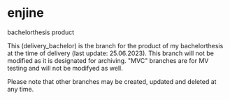 # enjine
bachelorthesis product

This (delivery_bachelor) is the branch for the product of my bachelorthesis at the time of delivery (last update: 25.06.2023). This branch will not be modified as it is designated for archiving.
"MVC" branches are for MV testing and will not be modifyed as well.

Please note that other branches may be created, updated and deleted at any time.
